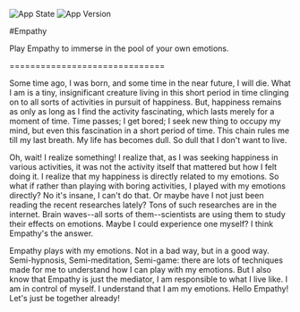  ![App State](https://img.shields.io/badge/state-prerelease-blue.svg) ![App Version](https://img.shields.io/badge/version-0.0-green.svg)

#Empathy 

Play Empathy to immerse in the pool of your own emotions.

==============================

Some time ago, I was born, and some time in the near future, I will die. What I am is a tiny, insignificant creature living in this short period in time clinging on to all sorts of activities in pursuit of happiness. But, happiness remains as only as long as I find the activity fascinating, which lasts merely for a moment of time. Time passes; I get bored; I seek new thing to occupy my mind, but even this fascination in a short period of time. This chain rules me till my last breath. My life has becomes dull. So dull that I don't want to live. 
  
 Oh, wait! I realize something! I realize that, as I was seeking happiness in various activities, it was not the activity itself that mattered but how I felt doing it. I realize that my happiness is directly related to my emotions. So what if rather than playing with boring activities, I played with my emotions directly? No it's insane, I can't do that. Or maybe have I not just been reading the recent researches lately? Tons of such researches are in the internet. Brain waves--all sorts of them--scientists are using them to study their effects on emotions. Maybe I could experience one myself? I think Empathy's the answer. 
 
 Empathy plays with my emotions. Not in a bad way, but in a good way. Semi-hypnosis, Semi-meditation, Semi-game: there are lots of techniques made for me to understand how I can play with my emotions. But I also know that Empathy is just the mediator, I am responsible to what I live like. I am in control of myself. I understand that I am my emotions. Hello Empathy! Let's just be together already!
